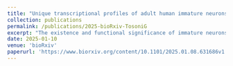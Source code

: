 ```yaml
---
title: "Unique transcriptional profiles of adult human immature neurons in healthy aging, Alzheimer’s disease, and cognitive resilience"
collection: publications
permalink: /publications/2025-bioRxiv-TosoniG
excerpt: "The existence and functional significance of immature neurons in the adult human brain, particularly in the context of neurodegenerative disorders, remain controversial. While rodent studies have highlighted active roles for adult-born immature neurons in the hippocampus under both healthy conditions and in Alzheimer’s disease (AD), evidence from the human brain is limited and lacks detailed molecular characterization. To address this gap, we performed single-nucleus RNA sequencing in aged healthy, AD and dementia-resilient human hippocampus to probe immature neuronal signatures and gene expression alterations associated with AD pathology and resilience. Employing a novel experimental and computational pipeline, we identified persistent populations of immature neurons across all donor groups, with transcriptional profiles distinct from both fetal counterparts and adult mature hippocampal neurons. These profiles were associated with ‘juvenile’ cellular functions, suggesting that the presence of these immature neuronal populations per se may actively contribute to maintaining homeostasis within the aged human hippocampus, a role that may be disrupted in AD. In the resilient brain, immature neurons were involved in transcriptional programs and intercellular interactions associated with anti-inflammatory, neurotrophic, neuroprotective, myelinating, anti-apoptotic and anti-amyloidogenic signaling pathways, suggesting active roles for the immature cells in enhancing cognitive resilience in the presence of AD pathology. Our findings reveal novel, putative physiological roles for immature neurons in the healthy and resilient adult human brain, and offer a resource for probing new strategies with potential functional relevance in AD."
date: 2025-01-10
venue: 'bioRxiv'
paperurl: 'https://www.biorxiv.org/content/10.1101/2025.01.08.631686v1'
---
```


